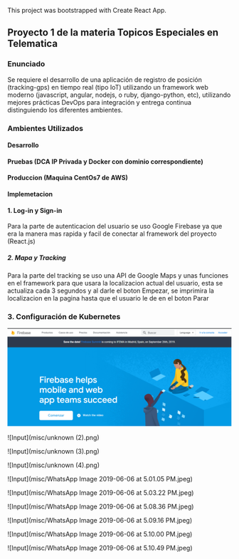 This project was bootstrapped with Create React App.

## Proyecto 1 de la materia Topicos Especiales en Telematica

### Enunciado
Se requiere el desarrollo de una aplicación de registro de posición (tracking-gps) en tiempo real (tipo IoT) utilizando un framework web moderno (javascript, angular, nodejs, o ruby, django-python, etc), utilizando mejores prácticas DevOps para integración y entrega continua distinguiendo los diferentes ambientes.

### Ambientes Utilizados
#### Desarrollo
#### Pruebas (DCA IP Privada y Docker con dominio correspondiente)
#### Produccion (Maquina CentOs7 de AWS)
#### Implemetacion
#### 1. Log-in y Sign-in
Para la parte de autenticacion del usuario se uso Google Firebase ya que era la manera mas rapida y facil de conectar al framework del proyecto (React.js)

##### 2. Mapa y Tracking
Para la parte del tracking se uso una API de Google Maps y unas funciones en el framework para que usara la localizacion actual del usuario, esta se actualiza cada 3 segundos y al darle el boton Empezar, se imprimira la localizacion en la pagina hasta que el usuario le de en el boton Parar

### 3. Configuración de Kubernetes
![Input](misc/unknown.png)

![Input](misc/unknown (2).png)

![Input](misc/unknown (3).png)

![Input](misc/unknown (4).png)

![Input](misc/WhatsApp Image 2019-06-06 at 5.01.05 PM.jpeg)

![Input](misc/WhatsApp Image 2019-06-06 at 5.03.22 PM.jpeg)

![Input](misc/WhatsApp Image 2019-06-06 at 5.08.36 PM.jpeg)

![Input](misc/WhatsApp Image 2019-06-06 at 5.09.16 PM.jpeg)

![Input](misc/WhatsApp Image 2019-06-06 at 5.10.00 PM.jpeg)

![Input](misc/WhatsApp Image 2019-06-06 at 5.10.49 PM.jpeg)

